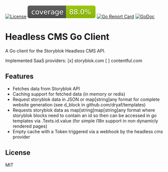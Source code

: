 [![License](http://img.shields.io/badge/license-mit-blue.svg?style=flat-square)](https://raw.githubusercontent.com/dryaf/headless_cms/master/LICENSE)
[![Coverage](https://raw.githubusercontent.com/dryaf/headless_cms/master/coverage.svg)](https://raw.githubusercontent.com/dryaf/headless_cms/master/coverage.svg)
[![Go Report Card](https://goreportcard.com/badge/github.com/dryaf/headless_cms?style=flat-square)](https://goreportcard.com/report/github.com/dryaf/headless_cms)
[![GoDoc](https://godoc.org/github.com/dryaf/headless_cms?status.svg)](https://godoc.org/github.com/dryaf/headless_cms)


# Headless CMS Go Client 

A Go client for the Storyblok Headless CMS API.

Implemented SaaS providers:
[x] storyblok.com
[ ] contentful.com


## Features

- Fetches data from Storyblok API
- Caching support for fetched data (in memory or redis)
- Request storyblok data in JSON or map[string]any format for complete website generation 
(see d_block in github.com/dryaf/templates)
- Requests storyblok data as map[string]map[string]any format where storyblok blocks need to contain an id so then can be accessed in go templates via .Texts.id.value (for simple i18n support in non dynamicly rendered pages)
- Empty cache with a Token triggered via a webhook by the headless cms provider

## License
MIT
